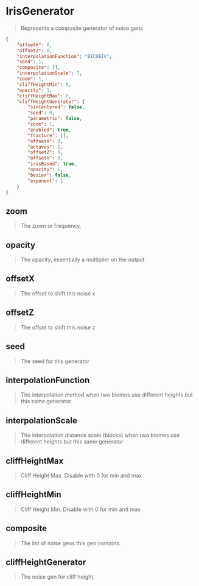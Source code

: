 # IrisGenerator
> Represents a composite generator of noise gens
```json
{
    "offsetX": 0,
    "offsetZ": 0,
    "interpolationFunction": "BICUBIC",
    "seed": 1,
    "composite": [],
    "interpolationScale": 7,
    "zoom": 1,
    "cliffHeightMin": 0,
    "opacity": 1,
    "cliffHeightMax": 0,
    "cliffHeightGenerator": {
        "sinCentered": false,
        "seed": 0,
        "parametric": false,
        "zoom": 1,
        "enabled": true,
        "fracture": [],
        "offsetX": 0,
        "octaves": 1,
        "offsetZ": 0,
        "offsetY": 0,
        "irisBased": true,
        "opacity": 1,
        "bezier": false,
        "exponent": 1
    }
}
```

## zoom
> The zoom or frequency.

## opacity
> The opacity, essentially a multiplier on the output.

## offsetX
> The offset to shift this noise x

## offsetZ
> The offset to shift this noise z

## seed
> The seed for this generator

## interpolationFunction
> The interpolation method when two biomes use different heights but this same generator

## interpolationScale
> The interpolation distance scale (blocks) when two biomes use different heights but this same generator

## cliffHeightMax
> Cliff Height Max. Disable with 0 for min and max

## cliffHeightMin
> Cliff Height Min. Disable with 0 for min and max

## composite
> The list of noise gens this gen contains.

## cliffHeightGenerator
> The noise gen for cliff height.

